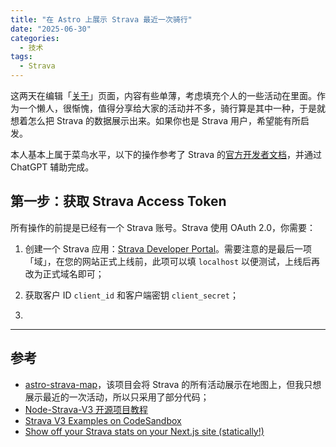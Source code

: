 ```yaml
---
title: "在 Astro 上展示 Strava 最近一次骑行"
date: "2025-06-30"
categories: 
  - 技术
tags:
  - Strava
---
```

这两天在编辑「[关于](/about)」页面，内容有些单薄，考虑填充个人的一些活动在里面。作为一个懒人，很惭愧，值得分享给大家的活动并不多，骑行算是其中一种，于是就想着怎么把 Strava 的数据展示出来。如果你也是 Strava 用户，希望能有所启发。

本人基本上属于菜鸟水平，以下的操作参考了 Strava 的[官方开发者文档](https://developers.strava.com/docs/getting-started/)，并通过 ChatGPT 辅助完成。

## 第一步：获取 Strava Access Token

所有操作的前提是已经有一个 Strava 账号。Strava 使用 OAuth 2.0，你需要：

1. 创建一个 Strava 应用：[Strava Developer Portal](https://www.strava.com/settings/api)。需要注意的是最后一项「域」，在您的网站正式上线前，此项可以填 `localhost` 以便测试，上线后再改为正式域名即可；
    
2. 获取客户 ID `client_id` 和客户端密钥 `client_secret`；
   
3. 



---

## 参考

- [astro-strava-map](https://github.com/larryhudson/astro-strava-map)，该项目会将 Strava 的所有活动展示在地图上，但我只想展示最近的一次活动，所以只采用了部分代码；
- [Node-Strava-V3 开源项目教程](https://blog.csdn.net/gitblog_00090/article/details/141617688)
- [Strava V3 Examples on CodeSandbox](https://codesandbox.io/examples/package/strava-v3)
- [Show off your Strava stats on your Next.js site (statically!)](https://www.thomasledoux.be/blog/strava-stats-nextjs)
